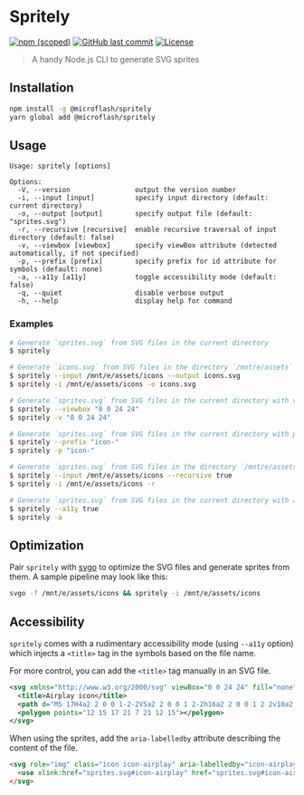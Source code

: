 # Spritely

[![npm (scoped)](https://img.shields.io/npm/v/@microflash/spritely)](https://www.npmjs.com/package/@microflash/spritely)
[![GitHub last commit](https://img.shields.io/github/last-commit/Microflash/spritely)](https://github.com/Microflash/spritely/commits/main)
[![License](https://img.shields.io/github/license/Microflash/spritely)](./LICENSE.md)

> A handy Node.js CLI to generate SVG sprites

## Installation

```sh
npm install -g @microflash/spritely
yarn global add @microflash/spritely
```

## Usage

```
Usage: spritely [options]

Options:
  -V, --version                output the version number
  -i, --input [input]          specify input directory (default: current directory)
  -o, --output [output]        specify output file (default: "sprites.svg")
  -r, --recursive [recursive]  enable recursive traversal of input directory (default: false)
  -v, --viewbox [viewbox]      specify viewBox attribute (detected automatically, if not specified)
  -p, --prefix [prefix]        specify prefix for id attribute for symbols (default: none)
  -a, --a11y [a11y]            toggle accessibility mode (default: false)
  -q, --quiet                  disable verbose output
  -h, --help                   display help for command
```

### Examples

```sh
# Generate `sprites.svg` from SVG files in the current directory
$ spritely

# Generate `icons.svg` from SVG files in the directory `/mnt/e/assets`
$ spritely --input /mnt/e/assets/icons --output icons.svg
$ spritely -i /mnt/e/assets/icons -o icons.svg

# Generate `sprites.svg` from SVG files in the current directory with viewBox `0 0 24 24`
$ spritely --viewbox "0 0 24 24"
$ spritely -v "0 0 24 24"

# Generate `sprites.svg` from SVG files in the current directory with prefix `icon-`
$ spritely --prefix "icon-"
$ spritely -p "icon-"

# Generate `sprites.svg` from SVG files in the directory `/mnt/e/assets` and the directories within it
$ spritely --input /mnt/e/assets/icons --recursive true
$ spritely -i /mnt/e/assets/icons -r

# Generate `sprites.svg` from SVG files in the current directory with accessibility mode
$ spritely --a11y true
$ spritely -a
```

## Optimization

Pair `spritely` with [svgo](https://github.com/svg/svgo) to optimize the SVG files and generate sprites from them. A sample pipeline may look like this:

```sh
svgo -f /mnt/e/assets/icons && spritely -i /mnt/e/assets/icons
```

## Accessibility

`spritely` comes with a rudimentary accessibility mode (using `--a11y` option) which injects a `<title>` tag in the symbols based on the file name. 

For more control, you can add the `<title>` tag manually in an SVG file.

```xml
<svg xmlns="http://www.w3.org/2000/svg" viewBox="0 0 24 24" fill="none" stroke="currentColor" stroke-width="2" stroke-linecap="round" stroke-linejoin="round">
  <title>Airplay icon</title>
  <path d="M5 17H4a2 2 0 0 1-2-2V5a2 2 0 0 1 2-2h16a2 2 0 0 1 2 2v10a2 2 0 0 1-2 2h-1"></path>
  <polygon points="12 15 17 21 7 21 12 15"></polygon>
</svg>
```

When using the sprites, add the `aria-labelledby` attribute describing the content of the file.

```html
<svg role="img" class="icon icon-airplay" aria-labelledby="icon-airplay">
  <use xlink:href="sprites.svg#icon-airplay" href="sprites.svg#icon-airplay" />
</svg>
```

